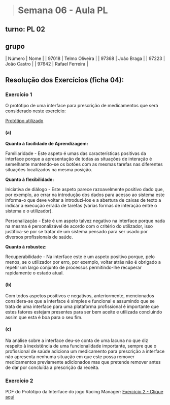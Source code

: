 > # Semana 06 - Aula PL

## turno:  PL 02

## grupo

| Número | Nome |
| 97018 | Telmo Oliveira |
| 97368 | João Braga |
| 97223 | João Castro  |
| 97642 | Rafael Ferreira  |

## Resolução dos Exercícios (ficha 04):

### Exercício 1

O protótipo de uma interface para prescrição de medicamentos que será considerado neste exercício:

[Protótipo utilizado](exercicio2.pdf)

#### (a)
**Quanto à facilidade de Aprendizagem:**

Familiaridade - Este aspeto é umas das características positivas da interface porque a apresentação de todas as situações de interação é semelhante mantendo-se os botões com as mesmas tarefas nas diferentes situações localizados na mesma posição.

**Quanto à flexibilidade:**

Iniciativa de diálogo - Este aspeto parece razoavelmente positivo dado que, por exemplo, ao errar na introdução dos dados para acesso ao sistema este informa-o que deve voltar a introduzi-los e a abertura de caixas de texto a indicar a execução errada de tarefas (várias formas de interação entre o sistema e o utilizador).

Personalização - Este é um aspeto talvez negativo na interface porque nada na mesma é personalizável de acordo com o critério do utilizador, isso justifica-se por se tratar de um sistema pensado para ser usado por diversos profissionais de saúde.

**Quanto à robustez:**

Recuperabilidade - Na interface este é um aspeto positivo porque, pelo menos, se o utilizador por erro, por exemplo, voltar atrás não é obrigado a repetir um largo conjunto de processos permitindo-lhe recuperar rapidamente o estado atual.

#### (b)
Com todos aspetos positivos e negativos, anteriormente, mencionados considera-se que a interface é simples e funcional e assumindo que se trata de uma interface para uma plataforma profissional é importante que estes fatores estejam presentes para ser bem aceite e utilizada concluindo assim que esta é boa para o seu fim.

#### (c)
Na análise sobre a interface deu-se conta de uma lacuna no que diz respeito à inexistência de uma funcionalidade importante, sempre que o profissional de saúde adiciona um medicamento para prescrição a interface não apresenta nenhuma situação em que este possa remover medicamentos previamente adicionados mas que pretende remover antes de dar por concluída a prescrição da receita.

### Exercício 2

PDF do Protótipo da Interface do jogo Racing Manager: [Exercício 2 - Clique aqui](ex2Final.pdf)


